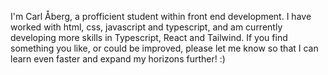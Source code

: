 I'm Carl Åberg, a profficient student within front end development. 
I have worked with html, css, javascript and typescript, and am currently developing more skills in Typescript, React and Tailwind. 
If you find something you like, or could be improved, please let me know so that I can learn even faster and expand my horizons further! :) 
